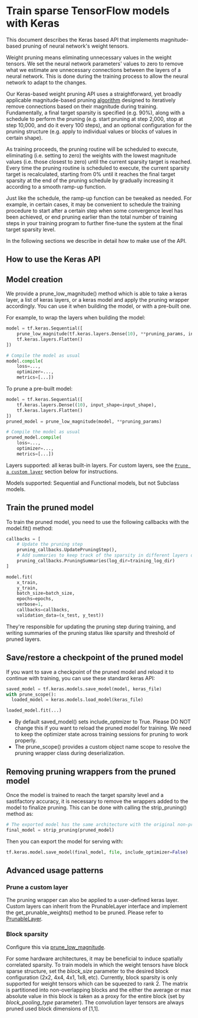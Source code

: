 # Train sparse TensorFlow models with Keras

This document describes the Keras based API that implements magnitude-based
pruning of neural network's weight tensors.

Weight pruning means eliminating unnecessary values in the weight tensors. We
set the neural network parameters' values to zero to remove what we estimate are
unnecessary connections between the layers of a neural network. This is done
during the training process to allow the neural network to adapt to the changes.

Our Keras-based weight pruning API uses a straightforward, yet broadly
applicable magnitude-based pruning [algorithm](https://arxiv.org/abs/1710.01878)
designed to iteratively remove connections based on their magnitude during
training. Fundamentally, a final target sparsity is specified (e.g. 90%), along
with a schedule to perform the pruning (e.g. start pruning at step 2,000, stop
at step 10,000, and do it every 100 steps), and an optional configuration for
the pruning structure (e.g. apply to individual values or blocks of values in
certain shape).

As training proceeds, the pruning routine will be scheduled to execute,
eliminating (i.e. setting to zero) the weights with the lowest magnitude values
(i.e. those closest to zero) until the current sparsity target is reached. Every
time the pruning routine is scheduled to execute, the current sparsity target is
recalculated, starting from 0% until it reaches the final target sparsity at the
end of the pruning schedule by gradually increasing it according to a smooth
ramp-up function.

Just like the schedule, the ramp-up function can be tweaked as needed. For
example, in certain cases, it may be convenient to schedule the training
procedure to start after a certain step when some convergence level has been
achieved, or end pruning earlier than the total number of training steps in your
training program to further fine-tune the system at the final target sparsity
level.

In the following sections we describe in detail how to make use of the API.


## How to use the Keras API <a name="keras-api-usage"></a>

## Model creation <a name="model-creation"></a>

We provide a prune_low_magnitude() method which is able to take a keras layer, a
list of keras layers, or a keras model and apply the pruning wrapper
accordingly. You can use it when building the model, or with a pre-built one.

For example, to wrap the layers when building the model:

```python
model = tf.keras.Sequential([
    prune_low_magnitude(tf.keras.layers.Dense(10), **pruning_params, input_shape=input_shape),
    tf.keras.layers.Flatten()
])

# Compile the model as usual
model.compile(
    loss=...,
    optimizer=...,
    metrics=[...])
```

To prune a pre-built model:

```python
model = tf.keras.Sequential([
    tf.keras.layers.Dense((10), input_shape=input_shape),
    tf.keras.layers.Flatten()
])
pruned_model = prune_low_magnitude(model, **pruning_params)

# Compile the model as usual
pruned_model.compile(
    loss=...,
    optimizer=...,
    metrics=[...])
```

Layers supported: all keras built-in layers. For custom layers, see the
[`Prune a custom layer`](#prune-a-custom-layer) section below for instructions.

Models supported: Sequential and Functional models, but not Subclass models.

## Train the pruned model

To train the pruned model, you need to use the following callbacks with the
model.fit() method:

```python
callbacks = [
    # Update the pruning step
    pruning_callbacks.UpdatePruningStep(),
    # Add summaries to keep track of the sparsity in different layers during training
    pruning_callbacks.PruningSummaries(log_dir=training_log_dir)
]

model.fit(
    x_train,
    y_train,
    batch_size=batch_size,
    epochs=epochs,
    verbose=1,
    callbacks=callbacks,
    validation_data=(x_test, y_test))
```

They're responsible for updating the pruning step during training, and writing
summaries of the pruning status like sparsity and threshold of pruned layers.

## Save/restore a checkpoint of the pruned model

If you want to save a checkpoint of the pruned model and reload it to continue
with training, you can use these standard keras API:

```python
saved_model = tf.keras.models.save_model(model, keras_file)
with prune_scope():
  loaded_model = keras.models.load_model(keras_file)

loaded_model.fit(...)
```

*   By default saved_model() sets include_optmizer to True. Please DO NOT change
    this if you want to reload the pruned model for training. We need to keep
    the optimizer state across training sessions for pruning to work properly.
*   The prune_scope() provides a custom object name scope to resolve the pruning
    wrapper class during deserialization.

## Removing pruning wrappers from the pruned model

Once the model is trained to reach the target sparsity level and a sastifactory
accuracy, it is necessary to remove the wrappers added to the model to finalize
pruning. This can be done with calling the strip_pruning() method as:

```python
# The exported model has the same architecture with the original non-pruned model. Only the weight tensors are pruned to be sparse tensors.
final_model = strip_pruning(pruned_model)
```

Then you can export the model for serving with:

```python
tf.keras.model.save_model(final_model, file, include_optimizer=False)
```

## Advanced usage patterns

### Prune a custom layer

The pruning wrapper can also be applied to a user-defined keras layer. Custom
layers can inherit from the PrunableLayer interface and implement the
get_prunable_weights() method to be pruned. Please refer to
[PrunableLayer](../../api_docs/python/tfmot/sparsity/keras/PrunableLayer.md).

### Block sparsity

Configure this via
[prune_low_magnitude](../../api_docs/python/tfmot/sparsity/keras/prune_low_magnitude.md).

For some hardware architectures, it may be beneficial to induce spatially
correlated sparsity. To train models in which the weight tensors have block
sparse structure, set the *block_size* parameter to the desired block
configuration (2x2, 4x4, 4x1, 1x8, etc). Currently, block sparsity is only
supported for weight tensors which can be squeezed to rank 2. The matrix is
partitioned into non-overlapping blocks and the either the average or max
absolute value in this block is taken as a proxy for the entire block (set by
*block_pooling_type* parameter). The convolution layer tensors are always pruned
used block dimensions of [1,1].

